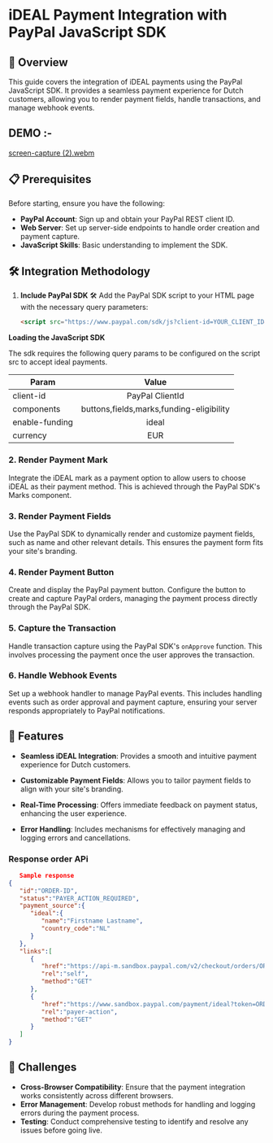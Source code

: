 # iDEAL Payment Integration with PayPal JavaScript SDK

## 🌟 Overview

This guide covers the integration of iDEAL payments using the PayPal JavaScript SDK. It provides a seamless payment experience for Dutch customers, allowing you to render payment fields, handle transactions, and manage webhook events.

## DEMO :-
[screen-capture (2).webm](https://github.com/user-attachments/assets/7914e090-8e3d-4ff5-9371-89a8e56608b9)


## 📋 Prerequisites

Before starting, ensure you have the following:

- **PayPal Account**: Sign up and obtain your PayPal REST client ID.
- **Web Server**: Set up server-side endpoints to handle order creation and payment capture.
- **JavaScript Skills**: Basic understanding to implement the SDK.

## 🛠 Integration Methodology

1. **Include PayPal SDK** 🛠️
   Add the PayPal SDK script to your HTML page with the necessary query parameters:
   ```html
   <script src="https://www.paypal.com/sdk/js?client-id=YOUR_CLIENT_ID&components=buttons,payment-fields,marks,funding-eligibility&enable-funding=ideal&currency=EUR"></script>

**Loading the JavaScript SDK**


The sdk requires the following query params to be configured on the script src to accept ideal payments.

| **Param**   |       **Value**     |
|----------|:-------------:|
| client-id |   PayPal ClientId  |
| components |  buttons,fields,marks,funding-eligibility |
| enable-funding |   ideal   |
| currency | EUR |

### 2. Render Payment Mark

Integrate the iDEAL mark as a payment option to allow users to choose iDEAL as their payment method. This is achieved through the PayPal SDK's Marks component.  

### 3. Render Payment Fields

Use the PayPal SDK to dynamically render and customize payment fields, such as name and other relevant details. This ensures the payment form fits your site's branding.


### 4. Render Payment Button

Create and display the PayPal payment button. Configure the button to create and capture PayPal orders, managing the payment process directly through the PayPal SDK.

### **5. Capture the Transaction**

Handle transaction capture using the PayPal SDK's `onApprove` function. This involves processing the payment once the user approves the transaction.

### **6. Handle Webhook Events**

Set up a webhook handler to manage PayPal events. This includes handling events such as order approval and payment capture, ensuring your server responds appropriately to PayPal notifications.

## 🌟 Features

- **Seamless iDEAL Integration**: Provides a smooth and intuitive payment experience for Dutch customers.

- **Customizable Payment Fields**: Allows you to tailor payment fields to align with your site's branding.

- **Real-Time Processing**: Offers immediate feedback on payment status, enhancing the user experience.

- **Error Handling**: Includes mechanisms for effectively managing and logging errors and cancellations.


### Response order APi

```json
   Sample response
{
   "id":"ORDER-ID",
   "status":"PAYER_ACTION_REQUIRED",
   "payment_source":{
      "ideal":{
         "name":"Firstname Lastname",
         "country_code":"NL"
      }
   },
   "links":[
      {
         "href":"https://api-m.sandbox.paypal.com/v2/checkout/orders/ORDER-ID",
         "rel":"self",
         "method":"GET"
      },
      {
         "href":"https://www.sandbox.paypal.com/payment/ideal?token=ORDER-ID",
         "rel":"payer-action",
         "method":"GET"
      }
   ]
}

```

## 🚧 Challenges

- **Cross-Browser Compatibility**: Ensure that the payment integration works consistently across different browsers.
- **Error Management**: Develop robust methods for handling and logging errors during the payment process.
- **Testing**: Conduct comprehensive testing to identify and resolve any issues before going live.

